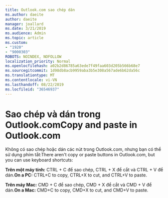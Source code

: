 ```yaml
---
title: Outlook.com sao chép dán
ms.author: daeite
author: daeite
manager: joallard
ms.date: 3/21/2019
ms.audience: Admin
ms.topic: article
ms.custom:
- "1920"
- "9000303"
ROBOTS: NOINDEX, NOFOLLOW
localization_priority: Normal
ms.openlocfilehash: a02b2d86785a63ede7f49faa603d205b566b68e7
ms.sourcegitcommit: 1d98db8acb9959aba3b5e308a567ade6b62da56c
ms.translationtype: MT
ms.contentlocale: vi-VN
ms.lasthandoff: 08/22/2019
ms.locfileid: "36546937"
---
```

# <a name="copy-and-paste-in-outlookcom"></a><span data-ttu-id="06038-102">Sao chép và dán trong Outlook.com</span><span class="sxs-lookup"><span data-stu-id="06038-102">Copy and paste in Outlook.com</span></span>

<span data-ttu-id="06038-103">Không có sao chép hoặc dán các nút trong Outlook.com, nhưng bạn có thể sử dụng phím tắt:</span><span class="sxs-lookup"><span data-stu-id="06038-103">There aren't copy or paste buttons in Outlook.com, but you can use keyboard shortcuts:</span></span>

<span data-ttu-id="06038-104">**Trên một máy tính:** CTRL + C để sao chép, CTRL + X để cắt và CTRL + V để dán.</span><span class="sxs-lookup"><span data-stu-id="06038-104">**On a PC:** CTRL+C to copy, CTRL+X to cut, and CTRL+V to paste.</span></span>

<span data-ttu-id="06038-105">**Trên máy Mac:** CMD + C để sao chép, CMD + X để cắt và CMD + V để dán.</span><span class="sxs-lookup"><span data-stu-id="06038-105">**On a Mac:** CMD+C to copy, CMD+X to cut, and CMD+V to paste.</span></span>